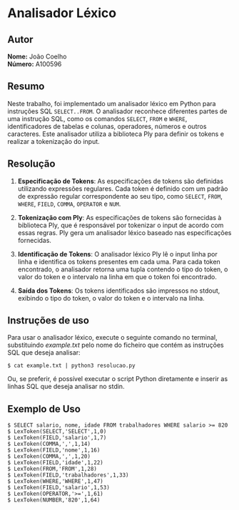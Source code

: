 # Analisador Léxico

## Autor

**Nome:** João Coelho  
**Número:** A100596

## Resumo

Neste trabalho, foi implementado um analisador léxico em Python para instruções SQL `SELECT..FROM`. O analisador reconhece diferentes partes de uma instrução SQL, como os comandos `SELECT`, `FROM` e `WHERE`, identificadores de tabelas e colunas, operadores, números e outros caracteres. Este analisador utiliza a biblioteca Ply para definir os tokens e realizar a tokenização do input.

## Resolução

1. **Especificação de Tokens**: As especificações de tokens são definidas utilizando expressões regulares. Cada token é definido com um padrão de expressão regular correspondente ao seu tipo, como `SELECT`, `FROM`, `WHERE`, `FIELD`, `COMMA`, `OPERATOR` e `NUM`.

2. **Tokenização com Ply**: As especificações de tokens são fornecidas à biblioteca Ply, que é responsável por tokenizar o input de acordo com essas regras. Ply gera um analisador léxico baseado nas especificações fornecidas.

3. **Identificação de Tokens**: O analisador léxico Ply lê o input linha por linha e identifica os tokens presentes em cada uma. Para cada token encontrado, o analisador retorna uma tupla contendo o tipo do token, o valor do token e o intervalo na linha em que o token foi encontrado.

4. **Saída dos Tokens**: Os tokens identificados são impressos no stdout, exibindo o tipo do token, o valor do token e o intervalo na linha.

## Instruções de uso

Para usar o analisador léxico, execute o seguinte comando no terminal, substituindo *example.txt* pelo nome do ficheiro que contém as instruções SQL que deseja analisar:

```
$ cat example.txt | python3 resolucao.py
```


Ou, se preferir, é possível executar o script Python diretamente e inserir as linhas SQL que deseja analisar no stdin.

## Exemplo de Uso

```
$ SELECT salario, nome, idade FROM trabalhadores WHERE salario >= 820
$ LexToken(SELECT,'SELECT',1,0)
$ LexToken(FIELD,'salario',1,7)
$ LexToken(COMMA,',',1,14)
$ LexToken(FIELD,'nome',1,16)
$ LexToken(COMMA,',',1,20)
$ LexToken(FIELD,'idade',1,22)
$ LexToken(FROM,'FROM',1,28)
$ LexToken(FIELD,'trabalhadores',1,33)
$ LexToken(WHERE,'WHERE',1,47)
$ LexToken(FIELD,'salario',1,53)
$ LexToken(OPERATOR,'>=',1,61)
$ LexToken(NUMBER,'820',1,64)
```

